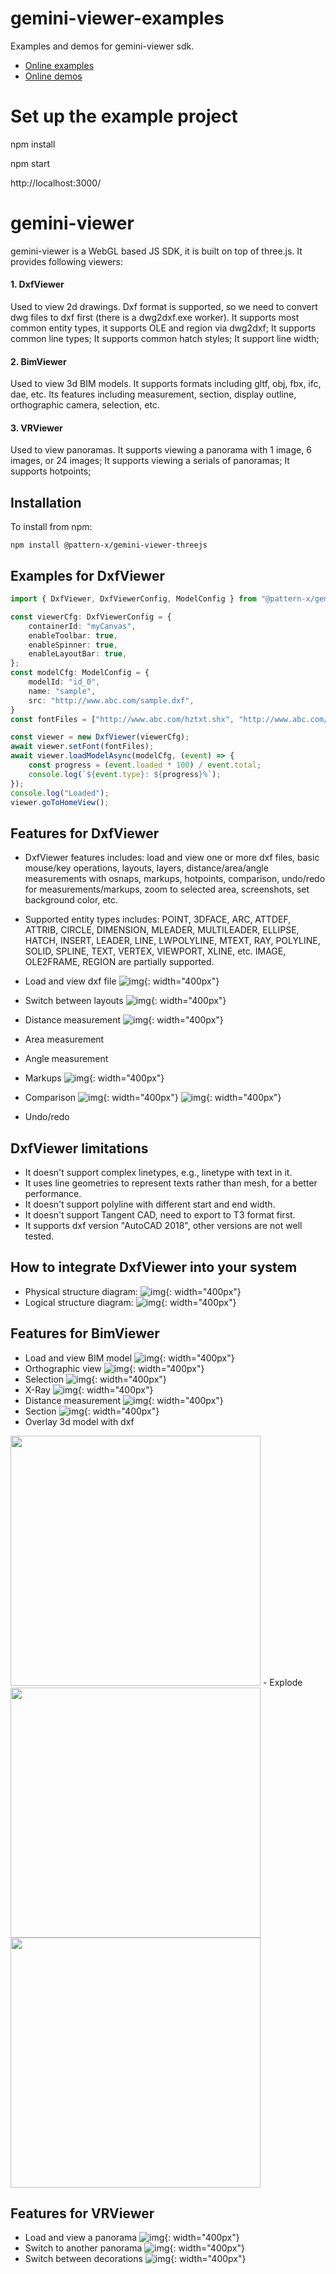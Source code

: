 # gemini-viewer-examples
Examples and demos for gemini-viewer sdk.

- [Online examples](https://pattern-x.github.io/gemini-viewer-examples/)
- [Online demos](https://pattern-x.github.io/gemini-viewer-examples/#/demo/)

# Set up the example project
npm install

npm start

http://localhost:3000/



# gemini-viewer
gemini-viewer is a WebGL based JS SDK, it is built on top of three.js. It provides following viewers:

#### 1. DxfViewer
Used to view 2d drawings. Dxf format is supported, so we need to convert dwg files to dxf first (there is a dwg2dxf.exe worker). It supports most common entity types, it supports OLE and region via dwg2dxf; It supports common line types; It supports common hatch styles; It support line width;

#### 2. BimViewer
Used to view 3d BIM models. It supports formats including gltf, obj, fbx, ifc, dae, etc. Its features including measurement, section, display outline, orthographic camera, selection, etc.

#### 3. VRViewer
Used to view panoramas. It supports viewing a panorama with 1 image, 6 images, or 24 images; It supports viewing a serials of panoramas; It supports hotpoints;

## Installation
To install from npm:
```
npm install @pattern-x/gemini-viewer-threejs
```

## Examples for DxfViewer
``` typescript
import { DxfViewer, DxfViewerConfig, ModelConfig } from "@pattern-x/gemini-viewer-threejs";

const viewerCfg: DxfViewerConfig = {
    containerId: "myCanvas",
    enableToolbar: true,
    enableSpinner: true,
    enableLayoutBar: true,
};
const modelCfg: ModelConfig = {
    modelId: "id_0",
    name: "sample",
    src: "http://www.abc.com/sample.dxf",
}
const fontFiles = ["http://www.abc.com/hztxt.shx", "http://www.abc.com/simplex.shx"];

const viewer = new DxfViewer(viewerCfg);
await viewer.setFont(fontFiles);
await viewer.loadModelAsync(modelCfg, (event) => {
    const progress = (event.loaded * 100) / event.total;
    console.log(`${event.type}: ${progress}%`);
});
console.log("Loaded");
viewer.goToHomeView();
```

## Features for DxfViewer
- DxfViewer features includes: load and view one or more dxf files, basic mouse/key operations, layouts, layers, distance/area/angle measurements with osnaps, markups, hotpoints, comparison, undo/redo for measurements/markups, zoom to selected area, screenshots, set background color, etc.
- Supported entity types includes: POINT, 3DFACE, ARC, ATTDEF, ATTRIB, CIRCLE, DIMENSION, MLEADER, MULTILEADER, ELLIPSE, HATCH, INSERT, LEADER, LINE, LWPOLYLINE, MTEXT, RAY, POLYLINE, SOLID, SPLINE, TEXT, VERTEX, VIEWPORT, XLINE, etc. IMAGE, OLE2FRAME, REGION are partially supported.

- Load and view dxf file
![img](public/demo/images/snapshots/load_and_view.gif){: width="400px"}
- Switch between layouts
![img](public/demo/images/snapshots/layouts.gif){: width="400px"}
- Distance measurement
![img](public/demo/images/snapshots/measure_dist.gif){: width="400px"}
- Area measurement
- Angle measurement
- Markups
![img](public/demo/images/snapshots/markups.gif){: width="400px"}
- Comparison
![img](public/demo/images/snapshots/dxf_compare_2_viewports.gif){: width="400px"}
![img](public/demo/images/snapshots/dxf_compare.png){: width="400px"}
- Undo/redo

## DxfViewer limitations
- It doesn't support complex linetypes, e.g., linetype with text in it.
- It uses line geometries to represent texts rather than mesh, for a better performance.
- It doesn't support polyline with different start and end width.
- It doesn't support Tangent CAD, need to export to T3 format first.
- It supports dxf version "AutoCAD 2018", other versions are not well tested.

## How to integrate DxfViewer into your system
- Physical structure diagram:
![img](public/demo/images/physical_structure.png){: width="400px"}
- Logical structure diagram:
![img](public/demo/images/logical_structure.png){: width="400px"}

## Features for BimViewer
- Load and view BIM model
![img](public/demo/images/snapshots/bim_view_model.png){: width="400px"}
- Orthographic view
![img](public/demo/images/snapshots/bim_ortho_camera.png){: width="400px"}
- Selection
![img](public/demo/images/snapshots/bim_selection.gif){: width="400px"}
- X-Ray
![img](public/demo/images/snapshots/bim_xray.gif){: width="400px"}
- Distance measurement
![img](public/demo/images/snapshots/bim_dist_measure.gif){: width="400px"}
- Section
![img](public/demo/images/snapshots/bim_section_plane.png){: width="400px"}
- Overlay 3d model with dxf
<img src="public/demo/images/snapshots/overlay_3d_model_with_dxf.gif" width="400">
- Explode
<img src="public/demo/images/snapshots/explode.gif" width="400" height="400px">
<img src="public/demo/images/snapshots/explode_up.gif" width="400" height="400px">

## Features for VRViewer
- Load and view a panorama
![img](public/demo/images/snapshots/pano_load_and_view.gif){: width="400px"}
- Switch to another panorama
![img](public/demo/images/snapshots/pano_switch_panos.gif){: width="400px"}
- Switch between decorations
![img](public/demo/images/snapshots/pano_switch_decorations.gif){: width="400px"}
